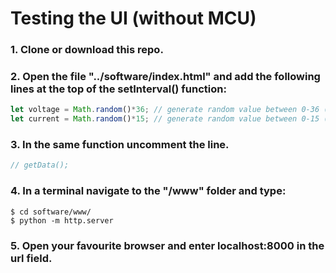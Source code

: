 

# Testing the UI (without MCU)

### 1. Clone or download this repo.
### 2. Open the file "../software/index.html" and add the following lines at the top of the setInterval() function:

```js
let voltage = Math.random()*36; // generate random value between 0-36 (V)
let current = Math.random()*15; // generate random value between 0-15 (A)
```
### 3. In the same function uncomment the line. 
```js
// getData();
```

### 4. In a terminal navigate to the "/www" folder and type:
```
$ cd software/www/
$ python -m http.server
```
### 5. Open your favourite browser and enter localhost:8000 in the url field.